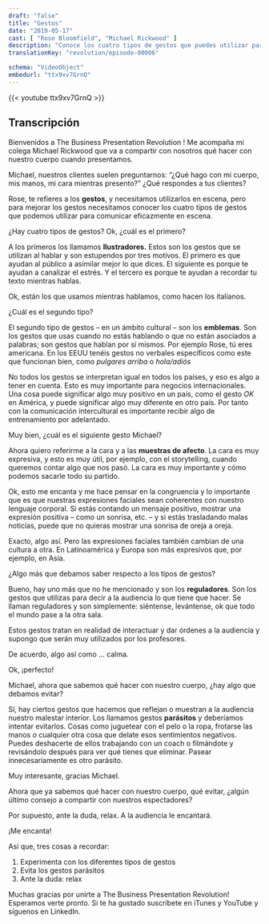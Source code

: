 ```yaml
---
draft: "false"
title: "Gestos"
date: "2019-05-17"
cast: [ "Rose Bloomfield", "Michael Rickwood" ]
description: "Conoce los cuatro tipos de gestos que puedes utilizar para comunicar eficazmente en escena"
translationKey: "revolution/episode-00006"

schema: "VideoObject"
embedurl: "ttx9xv7GrnQ"
---
```


{{< youtube ttx9xv7GrnQ >}}

## Transcripción

Bienvenidos a The Business Presentation Revolution !
Me acompaña mi colega Michael Rickwood que va a compartir con nosotros qué hacer con nuestro cuerpo cuando presentamos. 

Michael, nuestros clientes suelen preguntarnos: “¿Qué hago con mi cuerpo, mis manos, mi cara mientras presento?” ¿Qué respondes a tus clientes?

Rose, te refieres a los **gestos**, y necesitamos utilizarlos en escena, pero para mejorar los gestos necesitamos conocer los cuatro tipos de gestos que podemos utilizar para comunicar eficazmente en escena.

¿Hay cuatro tipos de gestos? Ok, ¿cuál es el primero?

A los primeros los llamamos **Ilustradores.**
Estos son los gestos que se utilizan al hablar y son estupendos por tres motivos. El primero es que ayudan al público a asimilar mejor lo que dices. El siguiente es porque te ayudan a canalizar el estrés. Y el tercero es porque te ayudan a recordar tu texto mientras hablas.

Ok, están los que usamos mientras hablamos, como hacen los italianos.

¿Cuál es el segundo tipo?

El segundo tipo de gestos – en un ámbito cultural – son los **emblemas**. Son los gestos que usas cuando no estás hablando o que no están asociados a palabras; son gestos que hablan por sí mismos. Por ejemplo Rose, tú eres americana. En los EEUU tenéis gestos no verbales específicos como este que funcionan bien, como *pulgares arriba* o *hola/adiós*

No todos los gestos se interpretan igual en todos los países, y eso es algo a tener en cuenta. Esto es muy importante para negocios internacionales. Una cosa puede significar algo muy positivo en un país, como el gesto *OK* en América, y puede significar algo muy diferente en otro país. Por tanto con la comunicación intercultural es importante recibir algo de entrenamiento por adelantado.

Muy bien, ¿cuál es el siguiente gesto Michael?

Ahora quiero referirme a la cara y a las **muestras de afecto**. La cara es muy expresiva, y esto es muy útil, por ejemplo, con el storytelling, cuando queremos contar algo que nos pasó. La cara es muy importante y cómo podemos sacarle todo su partido.

Ok, esto me encanta y me hace pensar en la congruencia y lo importante que es que nuestras expresiones faciales sean coherentes con nuestro lenguaje corporal. Si estás contando un mensaje positivo, mostrar una expresión positiva – como un sonrisa, etc. – y si estás trasladando malas noticias, puede que no quieras mostrar una sonrisa de oreja a oreja.

Exacto, algo así. Pero las expresiones faciales también cambian de una cultura a otra. En Latinoamérica y Europa son más expresivos que, por ejemplo, en Asia.

¿Algo más que debamos saber respecto a los tipos de gestos?

Bueno, hay uno más que no he mencionado y son los **reguladores**. Son los gestos que utilizas para decir a la audiencia lo que tiene que hacer. Se llaman reguladores y son simplemente: siéntense, levántense, ok que todo el mundo pase a la otra sala.

Estos gestos tratan en realidad de interactuar y dar órdenes a la audiencia y supongo que serán muy utilizados por los profesores. 

De acuerdo, algo así como ... calma.

Ok, ¡perfecto!

Michael, ahora que sabemos qué hacer con nuestro cuerpo, ¿hay algo que debamos evitar?

Sí, hay ciertos gestos que hacemos que reflejan o muestran a la audiencia nuestro malestar interior. Los llamamos gestos **parásitos** y deberíamos intentar evitarlos. Cosas como juguetear con el pelo o la ropa, frotarse las manos *o* cualquier otra cosa que delate esos sentimientos negativos. Puedes deshacerte de ellos trabajando con un coach o filmándote y revisándolo después para ver qué tienes que eliminar. Pasear innecesariamente es otro parásito.

Muy interesante, gracias Michael.

Ahora que ya sabemos qué hacer con nuestro cuerpo, qué evitar, ¿algún último consejo a compartir con nuestros espectadores?

Por supuesto, ante la duda, relax.
A la audiencia le encantará.

¡Me encanta! 

Así que, tres cosas a recordar:

1. Experimenta con los diferentes tipos de gestos
1. Evita los gestos parásitos
1. Ante la duda: relax

Muchas gracias por unirte a The Business Presentation Revolution! Esperamos verte pronto. Si te ha gustado suscríbete en iTunes y YouTube y síguenos en LinkedIn.

